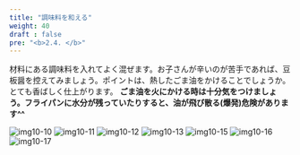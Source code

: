 ```yaml
---
title: "調味料を和える"
weight: 40
draft : false
pre: "<b>2.4. </b>"
---
```


材料にある調味料を入れてよく混ぜます。お子さんが辛いのが苦手であれば、豆板醤を控えてみましょう。ポイントは、熱したごま油をかけることでしょうか。とても香ばしく仕上がります。
**ごま油を火にかける時は十分気をつけましょう。フライパンに水分が残っていたりすると、油が飛び散る(爆発)危険があります^^**

![img10-10](/images/img20-10.JPG)
![img10-11](/images/img20-11.JPG)
![img10-12](/images/img20-12.JPG)
![img10-13](/images/img20-13.JPG)
![img10-15](/images/img20-15.JPG)
![img10-16](/images/img20-16.JPG)
![img10-17](/images/img20-17.JPG)
